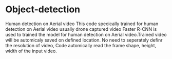# Object-detection
Human detection on Aerial video
This code specically trained for human detection on Aerial video usually drone captured video
Faster R-CNN is used to trained the model for human detection on Aerial video.Trained video will be automicaly saved on defined location. 
No need to seperately definr the resolution of video, Code automically read the frame shape, height, width of the input video.

